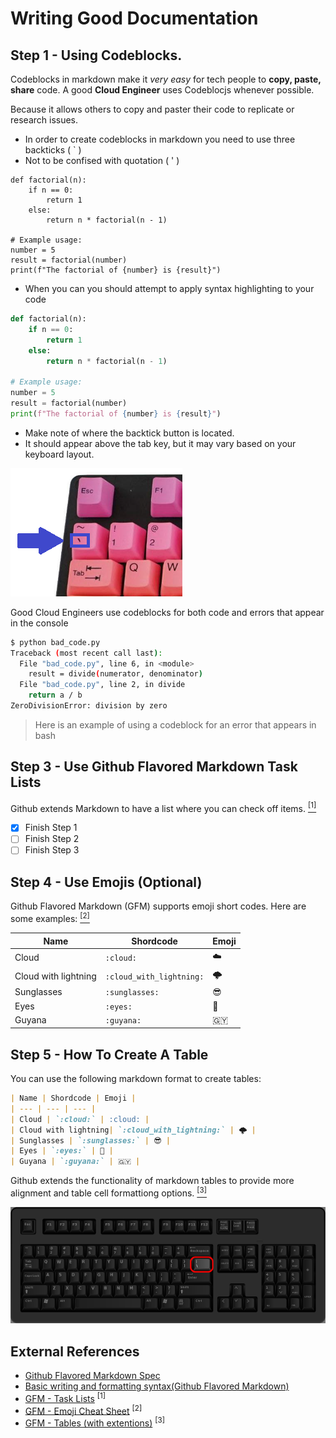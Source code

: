 # Writing Good Documentation

## Step 1 - Using Codeblocks.

Codeblocks in markdown make it *very easy* for tech people to **copy, paste, share** code.
A good __Cloud Engineer__ uses Codeblocjs whenever possible.

Because it allows others to copy and paster their code to replicate or research issues.

- In order to create codeblocks in markdown you need to use three backticks ( ` )
- Not to be confised with quotation ( ' )

```
def factorial(n):
    if n == 0:
        return 1
    else:
        return n * factorial(n - 1)

# Example usage:
number = 5
result = factorial(number)
print(f"The factorial of {number} is {result}")
```

- When you can you should attempt to apply syntax highlighting to your code

``` python
def factorial(n):
    if n == 0:
        return 1
    else:
        return n * factorial(n - 1)

# Example usage:
number = 5
result = factorial(number)
print(f"The factorial of {number} is {result}")
```
- Make note of where the backtick button is located. 
- It should appear above the tab key, but it may vary based on your keyboard layout.
  
![backtick](assets/backtick.png)

Good Cloud Engineers use codeblocks for both code and errors that appear in the console
 
```bash
$ python bad_code.py
Traceback (most recent call last):
  File "bad_code.py", line 6, in <module>
    result = divide(numerator, denominator)
  File "bad_code.py", line 2, in divide
    return a / b
ZeroDivisionError: division by zero
```
> Here is an example of using a codeblock for an error that appears in bash

## Step 3 - Use Github Flavored Markdown Task Lists

Github extends Markdown to have a list where you can check off items. [<sup>[1]</sup>](#external-references)

- [x] Finish Step 1
- [ ] Finish Step 2
- [ ] Finish Step 3

## Step 4 - Use Emojis (Optional)

Github Flavored Markdown (GFM) supports emoji short codes.
Here are some examples: [<sup>[2]</sup>](#external-references)

| Name | Shordcode | Emoji |
| --- | --- | --- |
| Cloud | `:cloud:` | :cloud: |
| Cloud with lightning| `:cloud_with_lightning:` | 🌩️ |
| Sunglasses | `:sunglasses:` | 😎 |
| Eyes | `:eyes:` | 👀 |
| Guyana | `:guyana:` | 🇬🇾 |



## Step 5 - How To Create A Table

You can use the following markdown format to create tables:

```md
| Name | Shordcode | Emoji |
| --- | --- | --- |
| Cloud | `:cloud:` | :cloud: |
| Cloud with lightning| `:cloud_with_lightning:` | 🌩️ |
| Sunglasses | `:sunglasses:` | 😎 |
| Eyes | `:eyes:` | 👀 |
| Guyana | `:guyana:` | 🇬🇾 |
```

Github extends  the functionality of markdown tables to provide more alignment and table cell formattiong options. [<sup>[3]</sup>](#external-references)

![Photo of the pipe character on a keyboard](assets/pipe.png)



## External References

- [Github Flavored Markdown Spec](https://github.github.com/gfm/) 
- [Basic writing and formatting syntax(Github Flavored Markdown)](https://docs.github.com/en/get-started/writing-on-github/getting-started-with-writing-and-formatting-on-github/basic-writing-and-formatting-syntax)
- [GFM - Task Lists](https://docs.github.com/en/get-started/writing-on-github/getting-started-with-writing-and-formatting-on-github/basic-writing-and-formatting-syntax#task-lists) <sup>[1]</sup>
- [GFM - Emoji Cheat Sheet](https://github.com/ikatyang/emoji-cheat-sheet/tree/master) <sup>[2]</sup>
- [GFM - Tables (with extentions)](https://github.github.com/gfm/#tables-extension-) <sup>[3]</sup>
